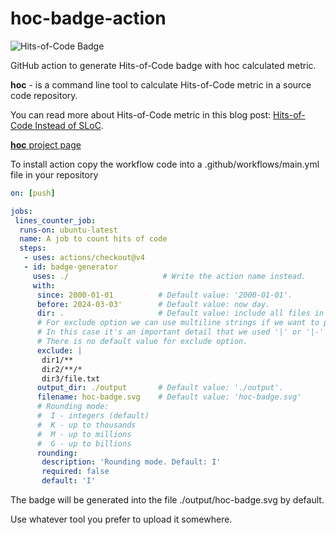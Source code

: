 # hoc-badge-action

![Hits-of-Code Badge](https://github.com/MikhailEpatko/hoc-badge-action/blob/image-data/hoc-badge.svg)

GitHub action to generate Hits-of-Code badge with hoc calculated metric.

**hoc** - is a command line tool to calculate Hits-of-Code metric
in a source code repository.

You can read more about Hits-of-Code metric in this blog post:
 [Hits-of-Code Instead of SLoC](http://www.yegor256.com/2014/11/14/hits-of-code.html).

[**hoc** project page](https://github.com/yegor256/hoc/tree/master)

To install action copy the workflow code into
a .github/workflows/main.yml file in your repository

```yaml
on: [push]

jobs:
 lines_counter_job:
  runs-on: ubuntu-latest
  name: A job to count hits of code
  steps:
   - uses: actions/checkout@v4
   - id: badge-generator
     uses: ./                     # Write the action name instead.
     with:
      since: 2000-01-01          # Default value: '2000-01-01'.
      before: 2024-03-03'        # Default value: now day.
      dir: .                     # Default value: include all files in the current directory.
      # For exclude option we can use multiline strings if we want to pass multiple values.
      # In this case it's an important detail that we used '|' or '|-' in the YAML. 
      # There is no default value for exclude option. 
      exclude: |
       dir1/**                   
       dir2/**/*                 
       dir3/file.txt             
      output_dir: ./output       # Default value: './output'.
      filename: hoc-badge.svg    # Default value: 'hoc-badge.svg'
      # Rounding mode:
      #  I - integers (default)
      #  K - up to thousands
      #  M - up to millions
      #  G - up to billions
      rounding:
       description: 'Rounding mode. Default: I'
       required: false
       default: 'I'
```

The badge will be generated into the file ./output/hoc-badge.svg by default.

Use whatever tool you prefer to upload it somewhere.
